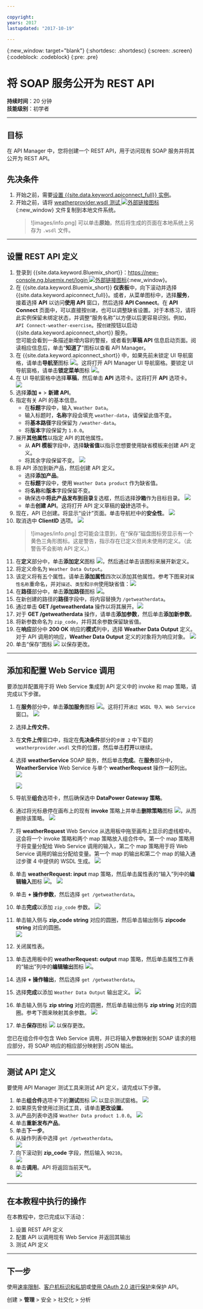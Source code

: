 ```yaml
---

copyright:
years: 2017
lastupdated: "2017-10-19"

---
```


{:new_window: target="blank"}
{:shortdesc: .shortdesc}
{:screen: .screen}
{:codeblock: .codeblock}
{:pre: .pre}
 

# 将 SOAP 服务公开为 REST API
**持续时间**：20 分钟  
**技能级别**：初学者  

---
## 目标
在 API Manager 中，您将创建一个 REST API，用于访问现有 SOAP 服务并将其公开为 REST API。

## 先决条件
1. 开始之前，需要[设置 {{site.data.keyword.apiconnect_full}} 实例](tut_prereq_set_up_apic_instance.html)。
2. 开始之前，请将 [weatherprovider.wsdl 测试 ![外部链接图标](../../../icons/launch-glyph.svg "外部链接图标")](https://github.com/ibm-apiconnect/getting-started/blob/master/bluemix/manage-soap-api/files/weatherprovider.wsdl){:new_window} 文件复制到本地文件系统。
	>![images/info.png]
	>可以单击**原始**，然后将生成的页面在本地系统上另存为 `.wsdl` 文件。

---
## 设置 REST API 定义
1. 登录到 {{site.data.keyword.Bluemix_short}}：[https://new-console.ng.bluemix.net/login ![外部链接图标](../../../icons/launch-glyph.svg "外部链接图标")](https://new-console.ng.bluemix.net/login){:new_window}。
2. 在 {{site.data.keyword.Bluemix_short}} **仪表板**中，向下滚动并选择 {{site.data.keyword.apiconnect_full}}。或者，从菜单图标中，选择**服务**，接着选择 **API** 以访问**使用 API** 窗口，然后选择 **API Connect**。在 **API Connect** 页面中，可以直接按`创建`，也可以调整缺省设置。对于本练习，请将此实例保留未绑定状态，并调整“服务名称”以方便以后更容易识别。例如，`API Connect-weather-exercise`。按`创建`按钮以启动 {{site.data.keyword.apiconnect_short}} 服务。  
您可能会看到一条描述新增内容的警报，或者看到**草稿 API** 信息启动页面。阅读相应信息后，单击“**知道了**”图标以查看 API Manager。
3. 在 {{site.data.keyword.apiconnect_short}} 中，如果先前未锁定 UI 导航窗格，请单击**导航至**图标 ![](images/navigate-to.png)。这将打开 API Manager UI 导航窗格。要锁定 UI 导航窗格，请单击**锁定菜单**图标 ![](images/pinned.png)。
4. 在 UI 导航窗格中选择**草稿**，然后单击 **API** 选项卡。这将打开 **API** 选项卡。
![](images/drafts-api-1.png)
5. 选择**添加 +** > **新建 API**。
6. 指定有关 API 的基本信息。
	- 在**标题**字段中，输入 `Weather Data`。
	- 输入标题时，**名称**字段会填充 `weather-data`，请保留此值不变。	
	- 将**基本路径**字段保留为 `/weather-data`。
	- 将**版本**字段保留为 `1.0.0`。
7. 展开**其他属性**以指定 API 的其他属性。
	- 从 **API 模板**字段中，选择**缺省值**以指示您想要使用缺省模板来创建 API 定义。
	- 将其余字段保留不变。
![](images/new-api-1.png)
8. 将 API 添加到新产品，然后创建 API 定义。
	- 选择**添加产品**。
	- 在**标题**字段中，使用 `Weather Data product` 作为缺省值。
	- 将**名称**和**版本**字段保留不变。
	- 确保选中**将此产品发布到目录**复选框，然后选择**沙箱**作为目标目录。
![](images/new-api-2.png)
	- 单击**创建 API**。这将打开 API 定义草稿的**设计**选项卡。
9. 现在，API 已创建。将显示“设计”页面。单击导航栏中的**安全性**。
![](images/api-security-1.png)
10. 取消选中 **ClientID** 选项。
![](images/api-security-2.png)
	>![images/info.png]
	>您可能会注意到，在“保存”磁盘图标旁显示有一个黄色三角形图标。这是警告，指示存在已定义但尚未使用的定义。（此警告不会影响 API 定义。）
11. 在**定义**部分中，单击**添加定义**图标 ![](images/add-icon.png)，然后通过单击该图标来展开新定义。
12. 将定义命名为 `Weather Data Output`。
13. 该定义将有五个属性。请单击**添加属性**四次以添加其他属性。参考下图来对`属性名称`重命名，并对`描述`、`类型`和`示例`使用缺省值：![](images/definition-new-1.png)
14. 在**路径**部分中，单击**添加路径**图标 ![](images/add-icon.png)。
15. 在新创建的路径的**路径**字段中，将内容替换为 `/getweatherdata`。
16. 通过单击 **GET /getweatherdata** 操作以将其展开。![](images/path-new-1.png)
17. 对于 **GET /getweatherdata** 操作，请单击**添加参数**，然后单击**添加新参数**。
18. 将新参数命名为 `zip_code`，并将其余参数保留缺省值。
19. 在**响应**部分中 **200 OK** 响应的**模式**列中，选择 **Weather Data Output** 定义。对于 API 调用的响应，**Weather Data Output** 定义的对象将为响应对象。
![](images/path-new-2.png)
20. 单击“保存”图标 ![](images/save-icon.png) 以保存更改。

---
## 添加和配置 Web Service 调用
要添加并配置用于将 Web Service 集成到 API 定义中的 invoke 和 map 策略，请完成以下步骤。
1. 在**服务**部分中，单击**添加服务**图标 ![](images/add-icon.png)。这将打开`通过 WSDL 导入 Web Service` 窗口。
![](images/upload-file-1.png)
2. 选择**上传文件**。
3. 在**文件上传**窗口中，指定在**先决条件**部分的`步骤 2` 中下载的 `weatherprovider.wsdl` 文件的位置，然后单击**打开**以继续。
4. 选择 **weatherService** SOAP 服务，然后单击**完成**。在**服务**部分中，**WeatherService** Web Service 与单个 **weatherRequest** 操作一起列出。
![](images/upload-file-2.png)

	![](images/services-add-1.png)	
5. 导航至**组合**选项卡，然后确保选中 **DataPower Gateway 策略**。
6. 通过将光标悬停在画布上的现有 **invoke** 策略上并单击**删除策略**图标 ![](images/delete-icon.png)，从而删除该策略。
![](images/delete-invoke-1.png)	
7. 将 **weatherRequest** Web Service 从选用板中拖至画布上显示的虚线框中。这会将一个 invoke 策略和两个 map 策略放入组合件中。第一个 map 策略用于将变量分配给 Web Service 调用的输入，第二个 map 策略用于将 Web Service 调用的输出分配给变量。第一个 map 的输出和第二个 map 的输入通过步骤 4 中提供的 WSDL 生成。
![](images/services-add-2.png)	
8. 单击 **weatherRequest: input** map 策略，然后单击属性表的“输入”列中的**编辑输入**图标 ![](images/edit-icon.png)。
![](images/services-add-3.png)	
9. 单击 **+ 操作参数**，然后选择 `get /getweatherdata`。
10. 单击**完成**以添加 `zip_code` 参数。
![](images/webservice-input-1.png)
11. 单击输入侧与 **zip_code string** 对应的圆圈，然后单击输出侧与 **zipcode string** 对应的圆圈。  
	![](images/webservice-input-2.png)
12. 关闭属性表。
13. 单击选用板中的 **weatherRequest: output** map 策略，然后单击属性工作表的“输出”列中的**编辑输出**图标 ![](images/edit-icon.png)。
14. 选择 **+ 操作输出**，然后选择 `get /getweatherdata`。
15. 选择**完成**以添加 `Weather Data Output` 输出定义。
![](images/webservice-output-1.png)
16. 单击输入侧与 **zip string** 对应的圆圈，然后单击输出侧与 **zip string** 对应的圆圈。参考下图来映射其余参数。
![](images/webservice-output-2.png)
17. 单击**保存**图标 ![](images/save-icon.png) 以保存更改。

您已在组合件中包含 Web Service 调用，并已将输入参数映射到 SOAP 请求的相应部分，将 SOAP 响应的相应部分映射到 JSON 输出。

---
## 测试 API 定义
要使用 API Manager 测试工具来测试 API 定义，请完成以下步骤。
1. 单击**组合件**选项卡下的**测试**图标 ![](images/test-icon.png) 以显示测试窗格。
![](images/test-pane-1.png)
2. 如果原先曾使用过测试工具，请单击**更改设置**。
3. 从产品列表中选择 `Weather Data product 1.0.0`。
![](images/choose-product-1.png)
4. 单击**重新发布产品**。
5. 单击**下一步**。
6. 从操作列表中选择 `get /getweatherdata`。  
	![](images/select-operation-1.png)
7. 向下滚动到 **zip_code** 字段，然后输入 `90210`。  
	![](images/test-api-1.png)
8. 单击**调用**。API 将返回当前天气。  
	![](images/test-api-2.png)

---
## 在本教程中执行的操作
在本教程中，您已完成以下活动：
1. 设置 REST API 定义
2. 配置 API 以调用现有 Web Service 并返回其输出
3. 测试 API 定义

---

## 下一步

使用[速率限制](tut_rate_limit.html)、[客户机标识和私钥](tut_secure_landing.html)或[使用 OAuth 2.0 进行保护](tut_secure_oauth_2.html)来保护 API。

创建 > **管理** > 安全 > 社交化 > 分析

[important]: ./images/important.png "重要信息！"
[info]: ./images/info.png "参考信息"
[troubleshooting]: ./images/troubleshooting.png "故障诊断" 
